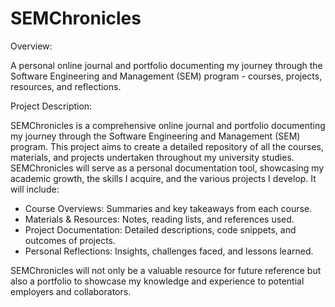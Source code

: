 # SEMChronicles

Overview:

A personal online journal and portfolio documenting my journey through the Software Engineering and Management (SEM) program - courses, projects, resources, and reflections.

Project Description:

SEMChronicles is a comprehensive online journal and portfolio documenting my journey through the Software Engineering and Management (SEM) program. This project aims to create a detailed repository of all the courses, materials, and projects undertaken throughout my university studies. SEMChronicles will serve as a personal documentation tool, showcasing my academic growth, the skills I acquire, and the various projects I develop. It will include:

- Course Overviews: Summaries and key takeaways from each course.
- Materials & Resources: Notes, reading lists, and references used.
- Project Documentation: Detailed descriptions, code snippets, and outcomes of projects.
- Personal Reflections: Insights, challenges faced, and lessons learned.

SEMChronicles will not only be a valuable resource for future reference but also a portfolio to showcase my knowledge and experience to potential employers and collaborators.
